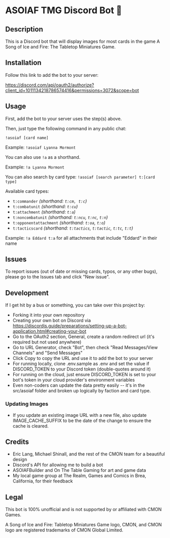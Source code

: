 # ASOIAF TMG Discord Bot 🐉

## Description

This is a Discord bot that will display images for most cards in the game A Song of Ice and Fire: The Tabletop Miniatures Game.

## Installation

Follow this link to add the bot to your server: 

https://discord.com/api/oauth2/authorize?client_id=1011134218786574416&permissions=3072&scope=bot

## Usage

First, add the bot to your server uses the step(s) above.

Then, just type the following command in any public chat:

`!asoiaf [card name]`

Example: `!asoiaf Lyanna Mormont`

You can also use `!a` as a shorthand.

Example: `!a Lyanna Mormont`

You can also search by card type: `!asoiaf [search parameter] t:[card type]`

Available card types:

- `t:commander` _(shorthand: `t:cm, t:c`)_
- `t:combatunit` _(shorthand: `t:cu`)_
- `t:attachment` _(shorthand: `t:a`)_
- `t:noncombatunit` _(shorthand: `t:ncu`, `t:nc`, `t:n`)_
- `t:opponentattachment` _(shorthand: `t:oa`, `t:o`)_
- `t:tacticscard` _(shorthand: `t:tactics`, `t:tactic`, `t:tc`, `t:t`)_

Example: `!a Eddard t:a` for all attachments that include "Eddard" in their name


## Issues

To report issues (out of date or missing cards, typos, or any other bugs), please go to the Issues tab and click "New issue".

## Development

If I get hit by a bus or something, you can take over this project by:

- Forking it into your own repository
- Creating your own bot on Discord via https://discordjs.guide/preparations/setting-up-a-bot-application.html#creating-your-bot
- Go to the OAuth2 section, General, create a random redirect url (it's required but not used anywhere)
- Go to URL Generator, check "Bot", then check "Read Messages/View Channels" and "Send Messages"
- Click Copy to copy the URL and use it to add the bot to your server
- For running locally, clone .env.sample as .env and set the value if DISCORD_TOKEN to your Discord token (double-quotes around it)
- For running on the cloud, just ensure DISCORD_TOKEN is set to your bot's token in your cloud provider's environment variables
- Even non-coders can update the data pretty easily -- it's in the src/asoiaf folder and broken up logically by faction and card type.

### Updating Images

- If you update an existing image URL with a new file, also update IMAGE_CACHE_SUFFIX to be the date of the change to ensure the cache is cleared.

## Credits

- Eric Lang, Michael Shinall, and the rest of the CMON team for a beautiful design
- Discord's API for allowing me to build a bot
- ASOIAFBuilder and On The Table Gaming for art and game data
- My local game group at The Realm, Games and Comics in Brea, California, for their feedback

## Legal

This bot is 100% unofficial and is not supported by or affiliated with CMON Games.

A Song of Ice and Fire: Tabletop Miniatures Game logo, CMON, and CMON logo are registered trademarks of CMON Global Limited.